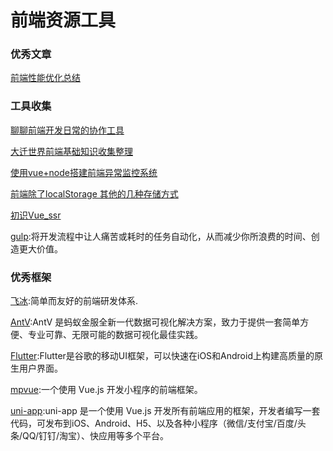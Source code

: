# 前端资源工具

### 优秀文章
[前端性能优化总结](https://juejin.im/post/5ee6d90d518825434566d458)

### 工具收集
[聊聊前端开发日常的协作工具](https://juejin.im/post/5ed37b57518825434c3d9677)

[大迁世界前端基础知识收集整理](https://github.com/qq449245884/xiaozhi)

[使用vue+node搭建前端异常监控系统](https://juejin.im/post/5e5e423ae51d4527041172b6)

[前端除了localStorage 其他的几种存储方式](https://segmentfault.com/a/1190000022944268)

[初识Vue_ssr](https://ssr.vuejs.org)

[gulp](https://www.gulpjs.com.cn/):将开发流程中让人痛苦或耗时的任务自动化，从而减少你所浪费的时间、创造更大价值。

### 优秀框架
[飞冰](https://ice.work/):简单而友好的前端研发体系.

[AntV](https://antv.vision/zh):AntV 是蚂蚁金服全新一代数据可视化解决方案，致力于提供一套简单方便、专业可靠、无限可能的数据可视化最佳实践。

[Flutter](https://flutterchina.club/):Flutter是谷歌的移动UI框架，可以快速在iOS和Android上构建高质量的原生用户界面。

[mpvue](http://mpvue.com/):一个使用 Vue.js 开发小程序的前端框架。

[uni-app](https://uniapp.dcloud.io/):uni-app 是一个使用 Vue.js 开发所有前端应用的框架，开发者编写一套代码，可发布到iOS、Android、H5、以及各种小程序（微信/支付宝/百度/头条/QQ/钉钉/淘宝）、快应用等多个平台。